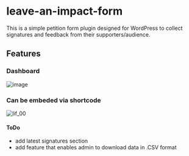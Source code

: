 # leave-an-impact-form
This is a simple petition form plugin designed for WordPress to collect signatures and feedback from their supporters/audience.

## Features
### Dashboard
![image](https://user-images.githubusercontent.com/16567247/233862487-31f4d7a6-f91c-44ea-9c25-c806f216f948.png)
### Can be embeded via shortcode
![lif_00](https://user-images.githubusercontent.com/16567247/233862746-13f5032f-6443-4cc1-862b-791e0cf721d1.gif)


#### ToDo
- add latest signatures section
- add feature that enables admin to download data in .CSV format

